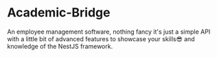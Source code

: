 # Academic-Bridge
An employee management software, nothing fancy it's just a simple API with a little bit of advanced features to showcase your skills😎 and knowledge of the NestJS framework.
